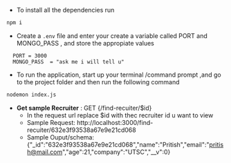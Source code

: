 - To install all the dependencies run 
```bash
npm i
```
- Create a ```.env``` file and enter your create a variable called PORT and MONGO_PASS , and  store the appropiate values
```
  PORT = 3000
  MONGO_PASS  = "ask me i will tell u"
```

- To run the application, start up your terminal /command prompt ,and go to the project folder and then run the following command
```bash
nodemon index.js
```

- **Get sample Recruiter** : GET {/find-recuiter/$id}
   - In the request url replace $id with thec recruiter id u want to view
   - Sample Request: http://localhost:3000/find-recuiter/632e3f93538a67e9e21cd068
   - Sample Ouput/schema: {"_id":"632e3f93538a67e9e21cd068","name":"Pritish","email":"pritish@mail.com","age":21,"company":"UTSC","__v":0}
    



